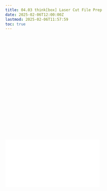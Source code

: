 ```yaml
---
title: 04.03 think[box] Laser Cut File Prep
date: 2025-02-06T12:00:00Z
lastmod: 2025-02-06T11:57:59
toc: true
---
```


<div class="iframe-16-9-container">
<iframe class="youTubeIframe" width="560" height="315" src="ttps://www.youtube.com/embed/0M8M59Ymkbw?si=hUK-0PKmJ6ppLuDR" title="YouTube video player" frameborder="0" allow="accelerometer; autoplay; clipboard-write; encrypted-media; gyroscope; picture-in-picture; web-share" allowfullscreen></iframe>
</div>

![Link to included file content](../../../../digital-fabrication/laser-cutting/thinkbox-laser-cut-file-prep.md)
